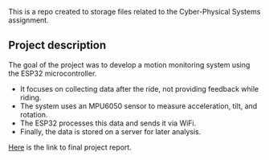 This is a repo created to storage files related to the Cyber-Physical Systems assignment.

## Project description

The goal of the project was to develop a motion monitoring system using the ESP32 microcontroller. 

- It focuses on collecting data after the ride, not providing feedback while riding. 
- The system uses an MPU6050 sensor to measure acceleration, tilt, and rotation. 
- The ESP32 processes this data and sends it via WiFi. 
- Finally, the data is stored on a server for later analysis.

<a href="[https://drive.google.com/drive/home" target="_blank](https://drive.google.com/file/d/1QuLZUw48l_sYxhaVKpKJwYd6wL98XJlm/view?usp=sharing)">Here</a> is the link to final project report.

